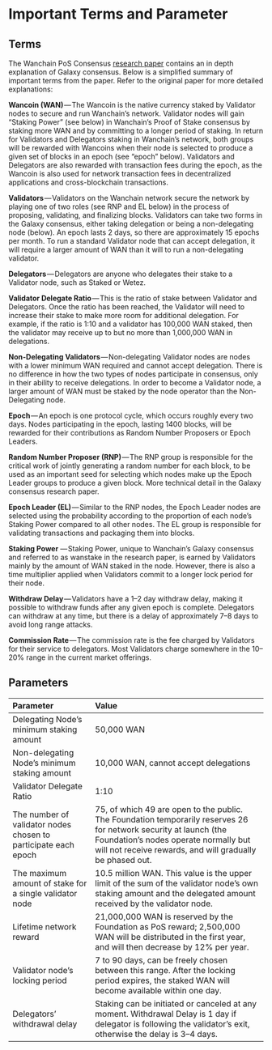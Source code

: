 # Important Terms and Parameter

## Terms
The Wanchain PoS Consensus [research paper](https://www.wanchain.org/files/Wanchain-Galaxy-Consensus-V1.0.pdf) contains an in depth explanation of Galaxy consensus. Below is a simplified summary of important terms from the paper. Refer to the original paper for more detailed explanations:

**Wancoin (WAN)** — The Wancoin is the native currency staked by Validator nodes to secure and run Wanchain’s network. Validator nodes will gain “Staking Power” (see below) in Wanchain’s Proof of Stake consensus by staking more WAN and by committing to a longer period of staking. In return for Validators and Delegators staking in Wanchain’s network, both groups will be rewarded with Wancoins when their node is selected to produce a given set of blocks in an epoch (see “epoch” below). Validators and Delegators are also rewarded with transaction fees during the epoch, as the Wancoin is also used for network transaction fees in decentralized applications and cross-blockchain transactions.

**Validators** — Validators on the Wanchain network secure the network by playing one of two roles (see RNP and EL below) in the process of proposing, validating, and finalizing blocks. Validators can take two forms in the Galaxy consensus, either taking delegation or being a non-delegating node (below). An epoch lasts 2 days, so there are approximately 15 epochs per month. To run a standard Validator node that can accept delegation, it will require a larger amount of WAN than it will to run a non-delegating validator.

**Delegators** — Delegators are anyone who delegates their stake to a Validator node, such as Staked or Wetez.

**Validator Delegate Ratio** — This is the ratio of stake between Validator and Delegators. Once the ratio has been reached, the Validator will need to increase their stake to make more room for additional delegation. For example, if the ratio is 1:10 and a validator has 100,000 WAN staked, then the validator may receive up to but no more than 1,000,000 WAN in delegations. 

**Non-Delegating Validators** — Non-delegating Validator nodes are nodes with a lower minimum WAN required and cannot accept delegation. There is no difference in how the two types of nodes participate in consensus, only in their ability to receive delegations. In order to become a Validator node, a larger amount of WAN must be staked by the node operator than the Non-Delegating node.

**Epoch** — An epoch is one protocol cycle, which occurs roughly every two days. Nodes participating in the epoch, lasting 1400 blocks, will be rewarded for their contributions as Random Number Proposers or Epoch Leaders.

**Random Number Proposer (RNP)** — The RNP group is responsible for the critical work of jointly generating a random number for each block, to be used as an important seed for selecting which nodes make up the Epoch Leader groups to produce a given block. More technical detail in the Galaxy consensus research paper.

**Epoch Leader (EL)** — Similar to the RNP nodes, the Epoch Leader nodes are selected using the probability according to the proportion of each node’s Staking Power compared to all other nodes. The EL group is responsible for validating transactions and packaging them into blocks.

**Staking Power** — Staking Power, unique to Wanchain’s Galaxy consensus and referred to as wanstake in the research paper, is earned by Validators mainly by the amount of WAN staked in the node. However, there is also a time multiplier applied when Validators commit to a longer lock period for their node.

**Withdraw Delay** — Validators have a 1–2 day withdraw delay, making it possible to withdraw funds after any given epoch is complete. Delegators can withdraw at any time, but there is a delay of approximately 7–8 days to avoid long range attacks.

**Commission Rate** — The commission rate is the fee charged by Validators for their service to delegators. Most Validators charge somewhere in the 10–20% range in the current market offerings.

## Parameters

| **Parameter**  |**Value**   | 
|:---|:---|
| Delegating Node’s minimum staking amount  |  50,000 WAN | 
|  Non-delegating Node’s minimum staking amount | 10,000 WAN, cannot accept delegations|  
|  Validator Delegate Ratio | 1:10  |  
|  The number of validator nodes chosen to participate each epoch | 75, of which 49 are open to the public. The Foundation temporarily reserves 26 for network security at launch (the Foundation’s nodes operate normally but will not receive rewards, and will gradually be phased out.  |  
|  The maximum amount of stake for a single validator node | 10.5 million WAN. This value is the upper limit of the sum of the validator node’s own staking amount and the delegated amount received by the validator node.  |  
|  Lifetime network reward | 21,000,000 WAN is reserved by the Foundation as PoS reward; 2,500,000 WAN will be distributed in the first year, and will then decrease by 12% per year. |  
|  Validator node’s locking period | 7 to 90 days, can be freely chosen between this range. After the locking period expires, the staked WAN will become available within one day.  |  
|  Delegators’ withdrawal delay | Staking can be initiated or canceled at any moment. Withdrawal Delay is 1 day if delegator is following the validator’s exit, otherwise the delay is 3–4 days.  |  


